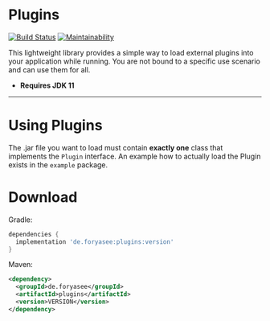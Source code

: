 # Plugins
[![Build Status](https://travis-ci.com/ForYaSee/Plugins.svg?branch=master)](https://travis-ci.com/ForYaSee/Plugins)
[![Maintainability](https://api.codeclimate.com/v1/badges/696e6b68d04bc40e201c/maintainability)](https://codeclimate.com/github/ForYaSee/Plugins/maintainability)

This lightweight library provides a simple way to load external plugins into your application while running.
You are not bound to a specific use scenario and can use them for all.

+ **Requires JDK 11**

---

# Using Plugins
The .jar file you want to load must contain **exactly one** class that implements the `Plugin` interface.
An example how to actually load the Plugin exists in the `example` package.

# Download

Gradle:
```gradle
dependencies {
  implementation 'de.foryasee:plugins:version'
}
```

Maven:
```xml
<dependency>
  <groupId>de.foryasee</groupId>
  <artifactId>plugins</artifactId>
  <version>VERSION</version>
</dependency>
```

